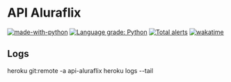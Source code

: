 # API Aluraflix
[![made-with-python](https://img.shields.io/badge/Made%20with-Python-1f425f.svg?style=flat-square)](https://www.python.org/)
[![Language grade: Python](https://img.shields.io/lgtm/grade/python/g/BrunoASNascimento/api_aluraflix.svg?logo=lgtm&logoWidth=18&style=flat-square)](https://lgtm.com/projects/g/BrunoASNascimento/api_aluraflix/context:python)
[![Total alerts](https://img.shields.io/lgtm/alerts/g/BrunoASNascimento/api_aluraflix.svg?logo=lgtm&logoWidth=18&style=flat-square)](https://lgtm.com/projects/g/BrunoASNascimento/api_aluraflix/alerts/)
[![wakatime](https://wakatime.com/badge/github/BrunoASNascimento/api_aluraflix.svg?style=flat-square)](https://wakatime.com/badge/github/BrunoASNascimento/api_aluraflix)



## Logs
heroku git:remote -a api-aluraflix
heroku logs --tail
